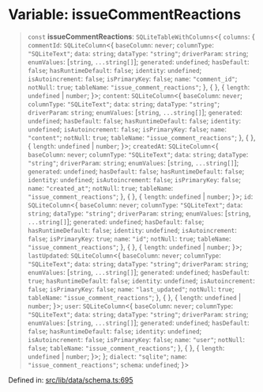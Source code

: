 # Variable: issueCommentReactions

> `const` **issueCommentReactions**: `SQLiteTableWithColumns`\<\{ `columns`: \{ `commentId`: `SQLiteColumn`\<\{ `baseColumn`: `never`; `columnType`: `"SQLiteText"`; `data`: `string`; `dataType`: `"string"`; `driverParam`: `string`; `enumValues`: \[`string`, `...string[]`\]; `generated`: `undefined`; `hasDefault`: `false`; `hasRuntimeDefault`: `false`; `identity`: `undefined`; `isAutoincrement`: `false`; `isPrimaryKey`: `false`; `name`: `"comment_id"`; `notNull`: `true`; `tableName`: `"issue_comment_reactions"`; \}, \{ \}, \{ `length`: `undefined` \| `number`; \}\>; `content`: `SQLiteColumn`\<\{ `baseColumn`: `never`; `columnType`: `"SQLiteText"`; `data`: `string`; `dataType`: `"string"`; `driverParam`: `string`; `enumValues`: \[`string`, `...string[]`\]; `generated`: `undefined`; `hasDefault`: `false`; `hasRuntimeDefault`: `false`; `identity`: `undefined`; `isAutoincrement`: `false`; `isPrimaryKey`: `false`; `name`: `"content"`; `notNull`: `true`; `tableName`: `"issue_comment_reactions"`; \}, \{ \}, \{ `length`: `undefined` \| `number`; \}\>; `createdAt`: `SQLiteColumn`\<\{ `baseColumn`: `never`; `columnType`: `"SQLiteText"`; `data`: `string`; `dataType`: `"string"`; `driverParam`: `string`; `enumValues`: \[`string`, `...string[]`\]; `generated`: `undefined`; `hasDefault`: `false`; `hasRuntimeDefault`: `false`; `identity`: `undefined`; `isAutoincrement`: `false`; `isPrimaryKey`: `false`; `name`: `"created_at"`; `notNull`: `true`; `tableName`: `"issue_comment_reactions"`; \}, \{ \}, \{ `length`: `undefined` \| `number`; \}\>; `id`: `SQLiteColumn`\<\{ `baseColumn`: `never`; `columnType`: `"SQLiteText"`; `data`: `string`; `dataType`: `"string"`; `driverParam`: `string`; `enumValues`: \[`string`, `...string[]`\]; `generated`: `undefined`; `hasDefault`: `false`; `hasRuntimeDefault`: `false`; `identity`: `undefined`; `isAutoincrement`: `false`; `isPrimaryKey`: `true`; `name`: `"id"`; `notNull`: `true`; `tableName`: `"issue_comment_reactions"`; \}, \{ \}, \{ `length`: `undefined` \| `number`; \}\>; `lastUpdated`: `SQLiteColumn`\<\{ `baseColumn`: `never`; `columnType`: `"SQLiteText"`; `data`: `string`; `dataType`: `"string"`; `driverParam`: `string`; `enumValues`: \[`string`, `...string[]`\]; `generated`: `undefined`; `hasDefault`: `true`; `hasRuntimeDefault`: `false`; `identity`: `undefined`; `isAutoincrement`: `false`; `isPrimaryKey`: `false`; `name`: `"last_updated"`; `notNull`: `true`; `tableName`: `"issue_comment_reactions"`; \}, \{ \}, \{ `length`: `undefined` \| `number`; \}\>; `user`: `SQLiteColumn`\<\{ `baseColumn`: `never`; `columnType`: `"SQLiteText"`; `data`: `string`; `dataType`: `"string"`; `driverParam`: `string`; `enumValues`: \[`string`, `...string[]`\]; `generated`: `undefined`; `hasDefault`: `false`; `hasRuntimeDefault`: `false`; `identity`: `undefined`; `isAutoincrement`: `false`; `isPrimaryKey`: `false`; `name`: `"user"`; `notNull`: `false`; `tableName`: `"issue_comment_reactions"`; \}, \{ \}, \{ `length`: `undefined` \| `number`; \}\>; \}; `dialect`: `"sqlite"`; `name`: `"issue_comment_reactions"`; `schema`: `undefined`; \}\>

Defined in: [src/lib/data/schema.ts:695](https://github.com/elizaOS/elizaos.github.io/blob/4810f50019028b92f4f2a0ac31323fd787c7f288/src/lib/data/schema.ts#L695)
